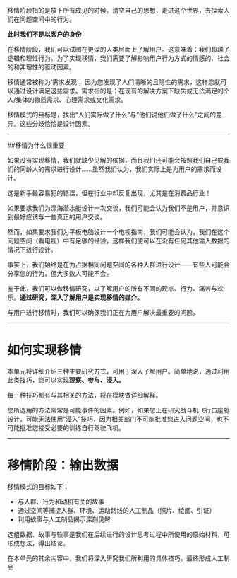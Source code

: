移情阶段指的是放下所有成见的时候。清空自己的思想，走进这个世界，去探索人们在问题空间中的行为。

**此时我们不是以客户的身份**

在移情阶段，我们可以试图在更深的人类层面上了解用户。这意味着：我们超越了逻辑和理性行为。为了实现移情，我们需要了解影响用户行为方式的情感的、社会的和非理性的驱动因素。

移情通常被称为‘需求发现’，因为您发现了人们清晰的且隐性的需求，这样您就可以通过设计满足这些需求。需求指的是：在现有的解决方案下缺失或无法满足的个人/集体的物质需求、心理需求或文化需求。

移情模式的目标是，找出“人们实际做了什么”与“他们说他们做了什么”之间的差异。这些分歧恰恰是设计因素。

-----------

##移情为什么很重要

如果没有实现移情，我们就缺少见解的依据，而且我们还可能会按照我们自己或我们的同龄人的需求进行设计……虽然我们认为，我们实际上是为用户的需求而设计。

这是新手最容易犯的错误，但在行业中却反复出现，尤其是在消费品行业！

如果要求我们为深海潜水艇设计一次交谈，我们可能会认为我们不是用户，并意识到最好应该与一些真正的用户交谈。

然而，如果要求我们为平板电脑设计一个电视指南，我们可能会认为，我们在这个问题空间（看电视）中有足够的经验，这样我们便可以在没有任何其他输入数据的情况下进行设计。

事实上，我们始终是在为占据相同问题空间的各种人群进行设计——有些人可能会分享您的行为，但大多数人可能不会。

鉴于此，我们可以做移情研究，以了解用户的所有不同的观点、行为、痛苦与欢乐。**通过研究，深入了解用户是实现移情的媒介。**

与用户进行移情时，我们可以确保我们正在为用户解决最重要的问题。

-----------

# 如何实现移情

本单元将详细介绍三种主要研究方式，可用于深入了解用户。简单地说，通过利用此类技巧，您可以实现**观察、参与、浸入。**

每一种技巧都有与其相关的方法，将在模块做详细解释。

您所选用的方法常常是可能事件的因素。例如，如果您正在研究战斗机飞行员座舱设计，可能无法使用“浸入”技巧，因为相关部门不可能批准您进入问题空间，也不可能批准您接受必要的训练自行驾驶飞机。

-----------

# 移情阶段：输出数据

移情模式的目标如下：

* 与人群、行为和动机有关的故事
* 通过空间等捕捉人群、环境、运动路线的人工制品（照片、绘画、引证）
* 利用故事与人工制品揭示深刻见解

这组数据、故事与轶事是我们在后续进行的设计思考过程中所使用的原始材料，可形成想法，得出结论。

在本单元的其余内容中，我们将深入研究我们所利用的具体技巧，最终形成人工制品
